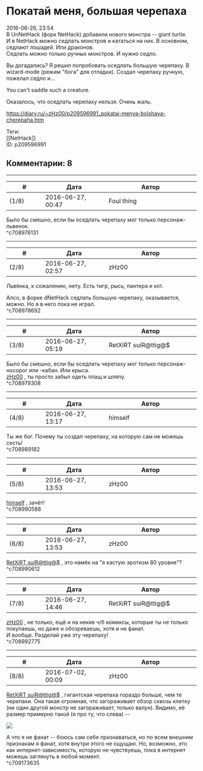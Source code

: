 Покатай меня, большая черепаха
==============================

  
2016-06-26, 23:54  
 В UnNetHack (форк NetHack) добавили нового монстра -- giant turtle.   
 И в NetHack можно седлать монстров и кататься на них. В основном, седлают лошадей. Или драконов.   
 Седлать можно только ручных монстров. И нужно седло.   
   
 Вы догадались? Я решил попробовать оседлать большую черепаху. В wizard-mode (режим "бога" для отладки). Создал черепаху ручную, пожелал седло и...   
   
 You can't saddle such a creature.   
   
 Оказалось, что оседлать черепаху нельзя. Очень жаль.   
  
<https://diary.ru/~zHz00/p209596991_pokataj-menya-bolshaya-cherepaha.htm>  
  
Теги:  
[[NetHack]]  
ID: p209596991  


Комментарии: 8
--------------

  


---



|         #         |              Дата              |                     Автор                     |           ID           |
| --- | --- | --- | --- |
| (1/8) | 2016-06-27, 00:47 | Foul thing | c708976131 |

  
 Было бы смешно, если бы оседлать черепаху мог только персонаж-львенок.   
 ^c708976131

---



|         #         |              Дата              |                     Автор                     |           ID           |
| --- | --- | --- | --- |
| (2/8) | 2016-06-27, 02:57 | zHz00 | c708978692 |

  
 Львёнка, к сожалению, нету. Есть тигр, рысь, пантера и кот.   
   
 Алсо, в форке dNetHack седлать большую черепаху, оказывается, можно. Но я в него пока не играл.   
 ^c708978692

---



|         #         |              Дата              |                     Автор                     |           ID           |
| --- | --- | --- | --- |
| (3/8) | 2016-06-27, 05:19 | RetXiRT suiR@ttig@$ | c708979308 |

  
   Было бы смешно, если бы оседлать черепаху мог только персонаж-  носорог или -кабан. Или крыса.   
  [zHz00](https://zHz00.diary.ru "Untitled")  , ты просто забыл одеть плащ и шляпу.    
 ^c708979308

---



|         #         |              Дата              |                     Автор                     |           ID           |
| --- | --- | --- | --- |
| (4/8) | 2016-06-27, 13:17 | himself | c708989182 |

  
 Ты же бог. Почему ты создал черепаху, на которую сам не можешь сесть!   
 ^c708989182

---



|         #         |              Дата              |                     Автор                     |           ID           |
| --- | --- | --- | --- |
| (5/8) | 2016-06-27, 13:53 | zHz00 | c708990588 |

  
  [himself](http://himself.diary.ru "void")  , зачёт!   
 ^c708990588

---



|         #         |              Дата              |                     Автор                     |           ID           |
| --- | --- | --- | --- |
| (6/8) | 2016-06-27, 13:53 | zHz00 | c708990612 |

  
  [RetXiRT suiR@ttig@$](http://Hellspawn.diary.ru "Горчичник")  , это намёк на "я кастую эротизм 80 уровня"?   
 ^c708990612

---



|         #         |              Дата              |                     Автор                     |           ID           |
| --- | --- | --- | --- |
| (7/8) | 2016-06-27, 14:46 | RetXiRT suiR@ttig@$ | c708992775 |

  
   [zHz00](https://zHz00.diary.ru "Untitled")  , не только, ещё и на некие ч/б комиксы, которые ты не только покупаешь, но даже и обозреваешь, хотя и не фанат.   
 И вообще. Разделай уже эту черепаху!    
 ^c708992775

---



|         #         |              Дата              |                     Автор                     |           ID           |
| --- | --- | --- | --- |
| (8/8) | 2016-07-02, 00:09 | zHz00 | c709173635 |

  
  [RetXiRT suiR@ttig@$](http://Hellspawn.diary.ru "Горчичник")  , гигантская черепаха гораздо больше, чем те черепахи. Она такая огромная, что загораживает обзор сквозь клетку (ни один другой монстр не загораживает, только валун). Видимо, её размер примерно такой (я про ту, что слева) --   
   
  ![](http://i.imgur.com/1Grby6V.jpg)    
   
 А что я не фанат -- боюсь сам себе признаваться, но по всем внешним признакам я фанат, хотя внутри этого не ощущаю. Но, возможно, это как интернет-зависимость, которую не чувствуешь, пока в интернет можешь заглянуть в любой момент.   
 ^c709173635